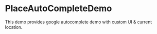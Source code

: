 # PlaceAutoCompleteDemo
This demo provides google autocomplete demo with custom UI &amp; current location.
